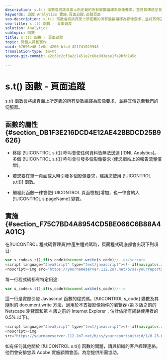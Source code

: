 ```yaml
---
description: s.t() 函數會將該頁面上所定義的所有變數編譯為影像要求，並將其傳送至我們的伺服器。
keywords: 追蹤;Analytics 實施;頁面追蹤;追蹤頁面
seo-description: s.t() 函數會將該頁面上所定義的所有變數編譯為影像要求，並將其傳送至我們的伺服器。
seo-title: s.t() 函數 - 頁面追蹤
solution: Analytics
subtopic: 函數
title: s.t() 函數 - 頁面追蹤
topic: 開發人員和實作
uuid: 67696e46-1e0d-4200-bfad-4217d1023948
translation-type: tm+mt
source-git-commit: a2c38c2cf3a2c1451e2c60e003ebe1fa9bfd145d

---
```



# s.t() 函數 - 頁面追蹤

s.t() 函數會將該頁面上所定義的所有變數編譯為影像要求，並將其傳送至我們的伺服器。

## 函數的屬性 {#section_DB1F3E216DCD4E12AE42BBDCD25B9626}

* 移除 [!UICONTROL s.t()] 呼叫會使任何資料皆無法送達 [!DNL Analytics]。多個 [!UICONTROL s.t()] 呼叫會引發多個影像要求 (使您網站上的報告流量倍增)。

* 若您要在單一頁面載入時引發多個影像要求，建議您使用 [!UICONTROL s.tl()] 函數。
* 觸發此函數一律會使[!UICONTROL 頁面檢視]增加，也一律會納入 [!UICONTROL s.pageName] 變數。

## 實施 {#section_F75C7BD4A8954CD5BE066C6B88A4A01C}

在[!UICONTROL 程式碼管理員]中產生程式碼時，頁面程式碼底部會出現下列項目: 

```js
var s_code=s.t();if(s_code)document.write(s_code)//--></script> 
<script language="JavaScript" type="text/javascript"><!--if(navigator.appVersion.indexOf('MSIE')>=0)document.write(unescape('%3C')+'\!-'+'-')//--></script> 
<noscript><img src="https://yournameserver.112.2o7.net/b/ss/yourreportsuiteid/1/H.23.6--NS/0" height="1" width="1" border="0" alt="" /></noscript> 
```

每一行程式碼都有特定用途: 

```js
var s_code=s.t();if(s_code)document.write(s_code)//-->
```

這一行是實際引發 Javascript 函數的程式碼。[!UICONTROL s_code] 變數及其隨附的 document.write 方法，適用於不支援影像物件的瀏覽器 (第 3 版之前的 Netscape 瀏覽器和第 4 版之前的 Internet Explorer；估計佔所有網路使用者的 0.5% 以下)。

```js
<script language="JavaScript" type="text/javascript"><!--if(navigator.appVersion.indexOf('MSIE')>=0)document.write(unescape('%3C')+'\!-'+'-')//--></script> 
<noscript><img  
src="https://yournameserver.112.2o7.net/b/ss/yourreportsuiteid/1/H.23.6--NS/0" height="1" width="1" border="0" alt="" />
```

如有任何其他關於 [!UICONTROL s.t()] 函數的問題，請與組織的客戶經理連絡。他們會安排您與 Adobe 實施顧問會面，為您提供所需協助。
